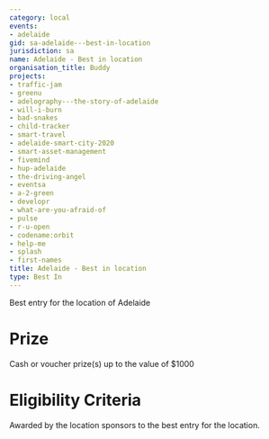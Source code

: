 ```yaml
---
category: local
events:
- adelaide
gid: sa-adelaide---best-in-location
jurisdiction: sa
name: Adelaide - Best in location
organisation_title: Buddy
projects:
- traffic-jam
- greenu
- adelography---the-story-of-adelaide
- will-i-burn
- bad-snakes
- child-tracker
- smart-travel
- adelaide-smart-city-2020
- smart-asset-management
- fivemind
- hup-adelaide
- the-driving-angel
- eventsa
- a-2-green
- developr
- what-are-you-afraid-of
- pulse
- r-u-open
- codename:orbit
- help-me
- splash
- first-names
title: Adelaide - Best in location
type: Best In
---
```


Best entry for the location of Adelaide

# Prize
Cash or voucher prize(s) up to the value of $1000

# Eligibility Criteria
Awarded by the location sponsors to the best entry for the location.